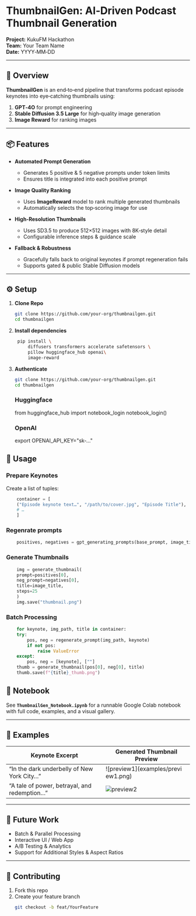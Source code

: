 # ThumbnailGen: AI‑Driven Podcast Thumbnail Generation

**Project:** KukuFM Hackathon  
**Team:** Your Team Name  
**Date:** YYYY‑MM‑DD  

---

## 🚀 Overview

**ThumbnailGen** is an end‑to‑end pipeline that transforms podcast episode keynotes into eye‑catching thumbnails using:

1. **GPT‑4O** for prompt engineering  
2. **Stable Diffusion 3.5 Large** for high‑quality image generation  
3. **Image Reward** for ranking images

---

## 📦 Features

- **Automated Prompt Generation**  
  - Generates 5 positive & 5 negative prompts under token limits  
  - Ensures title is integrated into each positive prompt

- **Image Quality Ranking**  
  - Uses **ImageReward** model to rank multiple generated thumbnails  
  - Automatically selects the top‑scoring image for use
  
- **High‑Resolution Thumbnails**  
  - Uses SD3.5 to produce 512×512 images with 8K‑style detail  
  - Configurable inference steps & guidance scale  

- **Fallback & Robustness**  
  - Gracefully falls back to original keynotes if prompt regeneration fails  
  - Supports gated & public Stable Diffusion models  

---

## ⚙️ Setup

1. **Clone Repo**  
   ```bash
   git clone https://github.com/your‑org/thumbnailgen.git
   cd thumbnailgen
   ```
2. **Install dependencies**  
   ```bash
    pip install \
        diffusers transformers accelerate safetensors \
        pillow huggingface_hub openai\
        image-reward

   ```
3. **Authenticate**  
   ```bash
   git clone https://github.com/your‑org/thumbnailgen.git
   cd thumbnailgen
   ```
    ### Huggingface
    from huggingface_hub import notebook_login
    notebook_login()

    ### OpenAI
    export OPENAI_API_KEY="sk‑..."

## 📝 Usage

### Prepare Keynotes

Create a list of tuples:

```python
    container = [
    ("Episode keynote text…", "/path/to/cover.jpg", "Episode Title"),
    # …
    ]
```

### Regenrate prompts

```python
    positives, negatives = gpt_generating_prompts(base_prompt, image_title)
```


### Generate Thumbnails

```python
    img = generate_thumbnail(
    prompt=positives[0],
    neg_prompt=negatives[0],
    title=image_title,
    steps=25
    )
    img.save("thumbnail.png")

```

### Batch Processing

```python
    for keynote, img_path, title in container:
    try:
        pos, neg = regenerate_prompt(img_path, keynote)
        if not pos:
            raise ValueError
    except:
        pos, neg = [keynote], [""]
    thumb = generate_thumbnail(pos[0], neg[0], title)
    thumb.save(f"{title}_thumb.png")


```

## 📂 Notebook

See **`ThumbnailGen_Notebook.ipynb`** for a runnable Google Colab notebook with full code, examples, and a visual gallery.

---

## 🎨 Examples

| Keynote Excerpt                                 | Generated Thumbnail Preview         |
|-------------------------------------------------|-------------------------------------|
| “In the dark underbelly of New York City…”      | ![preview1](examples/previ ew1.png)  |
| “A tale of power, betrayal, and redemption…”    | ![preview2](examples/preview2.png)  |

---

## 🔮 Future Work

- Batch & Parallel Processing  
- Interactive UI / Web App  
- A/B Testing & Analytics  
- Support for Additional Styles & Aspect Ratios  

---

## 🤝 Contributing

1. Fork this repo  
2. Create your feature branch  
   ```bash
   git checkout -b feat/YourFeature
